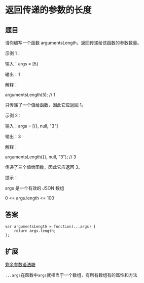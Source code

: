 # 返回传递的参数的长度

## 题目

请你编写一个函数 argumentsLength，返回传递给该函数的参数数量。

示例 1：

输入：args = [5]

输出：1

解释：

argumentsLength(5); // 1

只传递了一个值给函数，因此它应返回 1。

示例 2：

输入：args = [{}, null, "3"]

输出：3

解释：

argumentsLength({}, null, "3"); // 3

传递了三个值给函数，因此它应返回 3。

提示：

args 是一个有效的 JSON 数组

0 <= args.length <= 100

## 答案

```
var argumentsLength = function(...args) {
    return args.length;
};
```

## 扩展

[剩余参数语法糖](../damn/css/剩余参数语法糖.md)

`...args`在函数中`args`就相当于一个数组，有所有数组有的属性和方法
